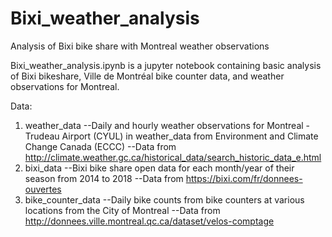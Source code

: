 # Bixi_weather_analysis
Analysis of Bixi bike share with Montreal weather observations

Bixi_weather_analysis.ipynb is a jupyter notebook containing basic analysis of Bixi bikeshare, Ville de Montréal bike counter data, and weather observations for Montreal.

Data:
1. weather_data
--Daily and hourly weather observations for Montreal - Trudeau Airport (CYUL) in weather_data from Environment and Climate Change Canada (ECCC)
--Data from http://climate.weather.gc.ca/historical_data/search_historic_data_e.html
2. bixi_data
--Bixi bike share open data for each month/year of their season from 2014 to 2018
--Data from https://bixi.com/fr/donnees-ouvertes
3. bike_counter_data
--Daily bike counts from bike counters at various locations from the City of Montreal
--Data from http://donnees.ville.montreal.qc.ca/dataset/velos-comptage
